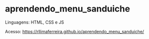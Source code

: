 # aprendendo_menu_sanduiche
 Linguagens: HTML, CSS e JS

Acesso: https://rllimaferreira.github.io/aprendendo_menu_sanduiche/
